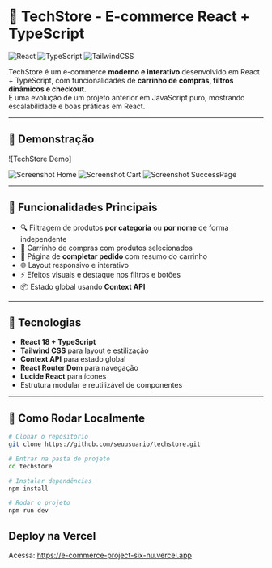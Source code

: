 # 🛒 TechStore - E-commerce React + TypeScript

![React](https://img.shields.io/badge/React-18-blue?logo=react)
![TypeScript](https://img.shields.io/badge/TypeScript-4.9-blue?logo=typescript)
![TailwindCSS](https://img.shields.io/badge/TailwindCSS-3.3-blue?logo=tailwind-css)

TechStore é um e-commerce **moderno e interativo** desenvolvido em React + TypeScript, com funcionalidades de **carrinho de compras, filtros dinâmicos e checkout**.  
É uma evolução de um projeto anterior em JavaScript puro, mostrando escalabilidade e boas práticas em React.

---

## 🔹 Demonstração

![TechStore Demo]  

![Screenshot Home](./assets/home1.png)
![Screenshot Cart](./assets/cartpage.png)
![Screenshot SuccessPage](./assets/successPage.png)

---

## 🔹 Funcionalidades Principais

- 🔍 Filtragem de produtos **por categoria** ou **por nome** de forma independente  
- 🛒 Carrinho de compras com produtos selecionados  
- 📝 Página de **completar pedido** com resumo do carrinho  
- 🌐 Layout responsivo e interativo  
- ⚡ Efeitos visuais e destaque nos filtros e botões  
- 📦 Estado global usando **Context API**

---

## 🔹 Tecnologias

- **React 18 + TypeScript**  
- **Tailwind CSS** para layout e estilização  
- **Context API** para estado global  
- **React Router Dom** para navegação  
- **Lucide React** para ícones  
- Estrutura modular e reutilizável de componentes

---

## 🔹 Como Rodar Localmente

```bash
# Clonar o repositório
git clone https://github.com/seuusuario/techstore.git

# Entrar na pasta do projeto
cd techstore

# Instalar dependências
npm install

# Rodar o projeto
npm run dev

```

## Deploy na Vercel

Acessa: https://e-commerce-project-six-nu.vercel.app
